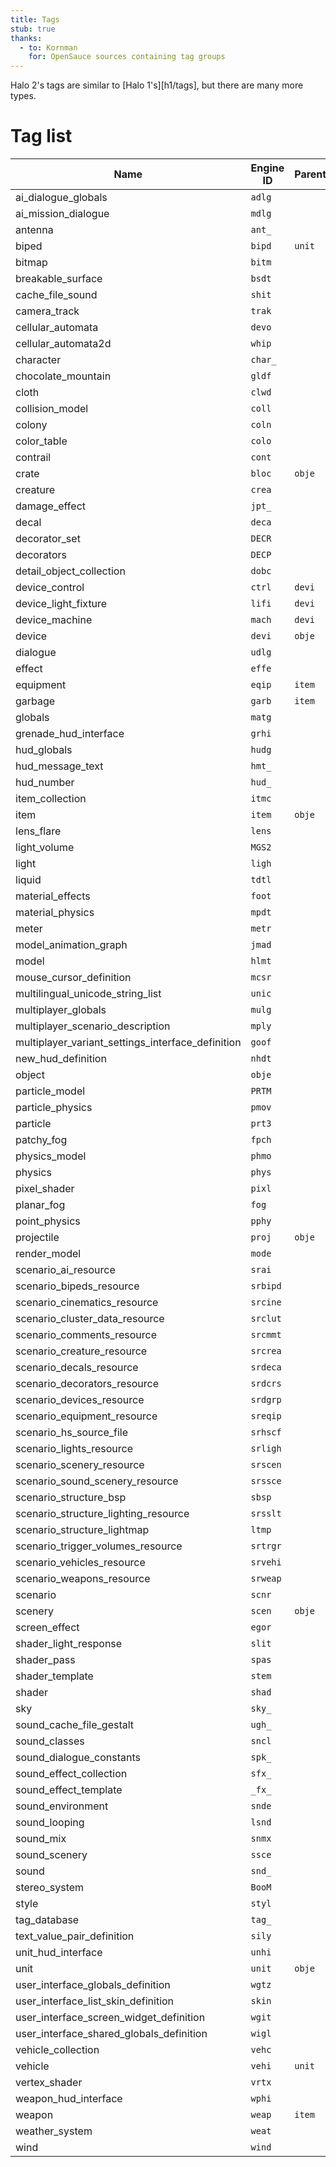 ```yaml
---
title: Tags
stub: true
thanks:
  - to: Kornman
    for: OpenSauce sources containing tag groups
---
```

Halo 2's tags are similar to [Halo 1's][h1/tags], but there are many more types.

# Tag list

|Name|Engine ID|Parent|
|----|---------|------|
|ai_dialogue_globals|`adlg`||
|ai_mission_dialogue|`mdlg`||
|antenna|`ant_`||
|biped|`bipd`|`unit`|
|bitmap|`bitm`||
|breakable_surface|`bsdt`||
|cache_file_sound|`shit`||
|camera_track|`trak`||
|cellular_automata|`devo`||
|cellular_automata2d|`whip`||
|character|`char_`||
|chocolate_mountain|`gldf`||
|cloth|`clwd`||
|collision_model|`coll`||
|colony|`coln`||
|color_table|`colo`||
|contrail|`cont`||
|crate|`bloc`|`obje`|
|creature|`crea`||
|damage_effect|`jpt_`||
|decal|`deca`||
|decorator_set|`DECR`||
|decorators|`DECP`||
|detail_object_collection|`dobc`||
|device_control|`ctrl`|`devi`|
|device_light_fixture|`lifi`|`devi`|
|device_machine|`mach`|`devi`|
|device|`devi`|`obje`|
|dialogue|`udlg`||
|effect|`effe`||
|equipment|`eqip`|`item`|
|garbage|`garb`|`item`|
|globals|`matg`||
|grenade_hud_interface|`grhi`||
|hud_globals|`hudg`||
|hud_message_text|`hmt_`||
|hud_number|`hud_`||
|item_collection|`itmc`||
|item|`item`|`obje`|
|lens_flare|`lens`||
|light_volume|`MGS2`||
|light|`ligh`||
|liquid|`tdtl`||
|material_effects|`foot`||
|material_physics|`mpdt`||
|meter|`metr`||
|model_animation_graph|`jmad`||
|model|`hlmt`||
|mouse_cursor_definition|`mcsr`||
|multilingual_unicode_string_list|`unic`||
|multiplayer_globals|`mulg`||
|multiplayer_scenario_description|`mply`||
|multiplayer_variant_settings_interface_definition|`goof`||
|new_hud_definition|`nhdt`||
|object|`obje`||
|particle_model|`PRTM`||
|particle_physics|`pmov`||
|particle|`prt3`||
|patchy_fog|`fpch`||
|physics_model|`phmo`||
|physics|`phys`||
|pixel_shader|`pixl`||
|planar_fog|`fog`||
|point_physics|`pphy`||
|projectile|`proj`|`obje`|
|render_model|`mode`||
|scenario_ai_resource|`srai`||
|scenario_bipeds_resource|`srbipd`||
|scenario_cinematics_resource|`srcine`||
|scenario_cluster_data_resource|`srclut`||
|scenario_comments_resource|`srcmmt`||
|scenario_creature_resource|`srcrea`||
|scenario_decals_resource|`srdeca`||
|scenario_decorators_resource|`srdcrs`||
|scenario_devices_resource|`srdgrp`||
|scenario_equipment_resource|`sreqip`||
|scenario_hs_source_file|`srhscf`||
|scenario_lights_resource|`srligh`||
|scenario_scenery_resource|`srscen`||
|scenario_sound_scenery_resource|`srssce`||
|scenario_structure_bsp|`sbsp`||
|scenario_structure_lighting_resource|`srsslt`||
|scenario_structure_lightmap|`ltmp`||
|scenario_trigger_volumes_resource|`srtrgr`||
|scenario_vehicles_resource|`srvehi`||
|scenario_weapons_resource|`srweap`||
|scenario|`scnr`||
|scenery|`scen`|`obje`|
|screen_effect|`egor`||
|shader_light_response|`slit`||
|shader_pass|`spas`||
|shader_template|`stem`||
|shader|`shad`||
|sky|`sky_`||
|sound_cache_file_gestalt|`ugh_`||
|sound_classes|`sncl`||
|sound_dialogue_constants|`spk_`||
|sound_effect_collection|`sfx_`||
|sound_effect_template|`_fx_`||
|sound_environment|`snde`||
|sound_looping|`lsnd`||
|sound_mix|`snmx`||
|sound_scenery|`ssce`||
|sound|`snd_`||
|stereo_system|`BooM`||
|style|`styl`||
|tag_database|`tag_`||
|text_value_pair_definition|`sily`||
|unit_hud_interface|`unhi`||
|unit|`unit`|`obje`|
|user_interface_globals_definition|`wgtz`||
|user_interface_list_skin_definition|`skin`||
|user_interface_screen_widget_definition|`wgit`||
|user_interface_shared_globals_definition|`wigl`||
|vehicle_collection|`vehc`||
|vehicle|`vehi`|`unit`|
|vertex_shader|`vrtx`||
|weapon_hud_interface|`wphi`||
|weapon|`weap`|`item`|
|weather_system|`weat`||
|wind|`wind`||
